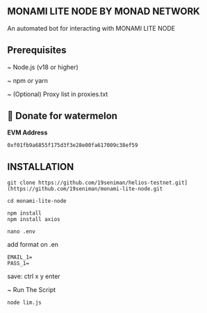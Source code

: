 ## MONAMI LITE NODE BY MONAD NETWORK 

An automated bot for interacting  with MONAMI LITE NODE

##  Prerequisites 
~ Node.js (v18 or higher)

~ npm or yarn

~ (Optional) Proxy list in proxies.txt



##  🍉 Donate for  watermelon

**EVM Address** 
``` 
0xf01fb9a6855f175d3f3e28e00fa617009c38ef59
```




## INSTALLATION

```
git clone https://github.com/19seniman/helios-testnet.git](https://github.com/19seniman/monami-lite-node.git
```
```
cd monami-lite-node
```
```
npm install
npm install axios
```
```
nano .env
```
add format on .en
```
EMAIL_1=
PASS_1=
```
save: ctrl x y enter

~ Run The Script
```
node lim.js
```
